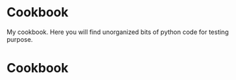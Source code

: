 # Cookbook
My cookbook. Here you will find unorganized bits of python code for testing purpose.
# Cookbook
